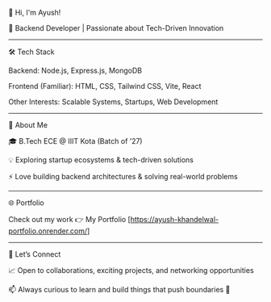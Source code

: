 👋 Hi, I'm Ayush!

🚀 Backend Developer | Passionate about Tech-Driven Innovation

--------------------------------------------------------------

🛠️ Tech Stack

Backend: Node.js, Express.js, MongoDB

Frontend (Familiar): HTML, CSS, Tailwind CSS, Vite, React

Other Interests: Scalable Systems, Startups, Web Development

--------------------------------------------------------------

🌱 About Me

🎓 B.Tech ECE @ IIIT Kota (Batch of ’27)

💡 Exploring startup ecosystems & tech-driven solutions

⚡ Love building backend architectures & solving real-world problems

--------------------------------------------------------------

🌐 Portfolio

Check out my work 👉 My Portfolio [https://ayush-khandelwal-portfolio.onrender.com/]

--------------------------------------------------------------

🤝 Let’s Connect

📈 Open to collaborations, exciting projects, and networking opportunities

📫 Always curious to learn and build things that push boundaries 🚀
